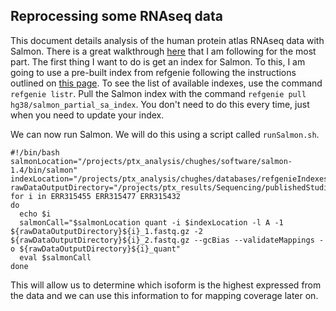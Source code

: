 ## Reprocessing some RNAseq data

This document details analysis of the human protein atlas RNAseq data with Salmon. There is a great walkthrough [here](http://bioconductor.org/packages/release/workflows/vignettes/rnaseqDTU/inst/doc/rnaseqDTU.html) that I am following for the most part. The first thing I want to do is get an index for Salmon. To this, I am going to use a pre-built index from refgenie following the instructions outlined on [this page](http://refgenie.databio.org/en/latest/install/). To see the list of available indexes, use the command `refgenie listr`. Pull the Salmon index with the command `refgenie pull hg38/salmon_partial_sa_index`. You don't need to do this every time, just when you need to update your index. 

We can now run Salmon. We will do this using a script called `runSalmon.sh`.

```shell
#!/bin/bash
salmonLocation="/projects/ptx_analysis/chughes/software/salmon-1.4/bin/salmon"
indexLocation="/projects/ptx_analysis/chughes/databases/refgenieIndexes/hg38/salmon_partial_sa_index/default/"
rawDataOutputDirectory="/projects/ptx_results/Sequencing/publishedStudies/humanProteinAtlasRnaSequencingData/"
for i in ERR315455 ERR315477 ERR315432
do
  echo $i
  salmonCall="$salmonLocation quant -i $indexLocation -l A -1 ${rawDataOutputDirectory}${i}_1.fastq.gz -2 ${rawDataOutputDirectory}${i}_2.fastq.gz --gcBias --validateMappings -o ${rawDataOutputDirectory}${i}_quant"
  eval $salmonCall
done
```

This will allow us to determine which isoform is the highest expressed from the data and we can use this information to for mapping coverage later on. 

